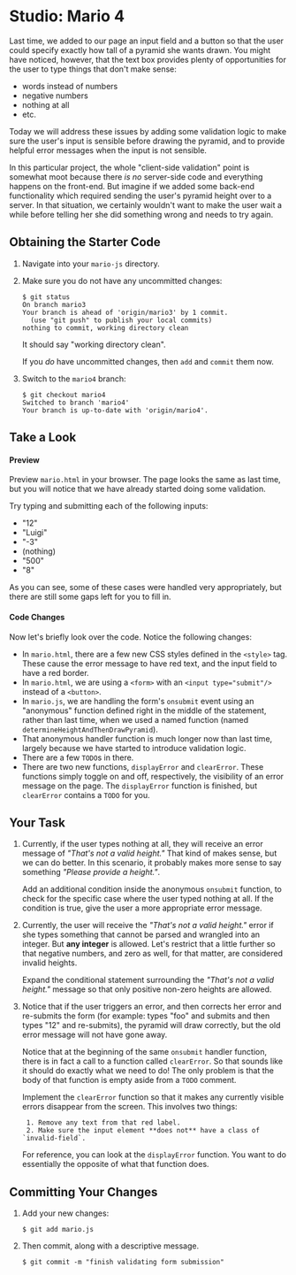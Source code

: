 # Studio: Mario 4

Last time, we added to our page an input field and a button so that the user could specify exactly how tall of a pyramid she wants drawn. You might have noticed, however, that the text box provides plenty of opportunities for the user to type things that don't make sense:

- words instead of numbers
- negative numbers
- nothing at all
- etc.

Today we will address these issues by adding some validation logic to make sure the user's input is sensible before drawing the pyramid, and to provide helpful error messages when the input is not sensible.

In this particular project, the whole "client-side validation" point is somewhat moot because there *is no* server-side code and everything happens on the front-end. But imagine if we added some back-end functionality which required sending the user's pyramid height over to a server. In that situation, we certainly wouldn't want to make the user wait a while before telling her she did something wrong and needs to try again.

## Obtaining the Starter Code

1. Navigate into your `mario-js` directory.

2. Make sure you do not have any uncommitted changes:

    ```nohighlight
    $ git status
    On branch mario3
    Your branch is ahead of 'origin/mario3' by 1 commit.
      (use "git push" to publish your local commits)
    nothing to commit, working directory clean
    ```
    It should say "working directory clean".

    If you *do* have uncommitted changes, then `add` and `commit` them now.

3. Switch to the `mario4` branch:

    ```nohighlight
    $ git checkout mario4
    Switched to branch 'mario4'
    Your branch is up-to-date with 'origin/mario4'.
    ```

## Take a Look

#### Preview

Preview `mario.html` in your browser. The page looks the same as last time, but you will notice that we have already started doing some validation.

Try typing and submitting each of the following inputs:

- "12"
- "Luigi"
- "-3"
- (nothing)
- "500"
- "8"

As you can see, some of these cases were handled very appropriately, but there are still some gaps left for you to fill in.

#### Code Changes

Now let's briefly look over the code. Notice the following changes:

- In `mario.html`, there are a few new CSS styles defined in the `<style>` tag. These cause the error message to have red text, and the input field to have a red border.
- In `mario.html`, we are using a `<form>` with an `<input type="submit"/>` instead of a `<button>`.
- In `mario.js`, we are handling the form's `onsubmit` event using an "anonymous" function defined right in the middle of the statement, rather than last time, when we used a named function (named `determineHeightAndThenDrawPyramid`).
- That anonymous handler function is much longer now than last time, largely because we have started to introduce validation logic.
- There are a few `TODO`s in there.
- There are two new functions, `displayError` and `clearError`. These functions simply toggle on and off, respectively, the visibility of an error message on the page. The `displayError` function is finished, but `clearError` contains a `TODO` for you.

## Your Task

1. Currently, if the user types nothing at all, they will receive an error message of *"That's not a valid height."* That kind of makes sense, but we can do better. In this scenario, it probably makes more sense to say something *"Please provide a height."*.

    Add an additional condition inside the anonymous `onsubmit` function, to check for the specific case where the user typed nothing at all. If the condition is true, give the user a more appropriate error message.

2. Currently, the user will receive the *"That's not a valid height."* error if she types something that cannot be parsed and wrangled into an integer. But **any integer** is allowed. Let's restrict that a little further so that negative numbers, and zero as well, for that matter, are considered invalid heights.

    Expand the conditional statement surrounding the *"That's not a valid height."* message so that only positive non-zero heights are allowed.

3. Notice that if the user triggers an error, and then corrects her error and re-submits the form (for example: types "foo" and submits and then types "12" and re-submits), the pyramid will draw correctly, but the old error message will not have gone away.

    Notice that at the beginning of the same `onsubmit` handler function, there is in fact a call to a function called `clearError`. So that sounds like it should do exactly what we need to do! The only problem is that the body of that function is empty aside from a `TODO` comment.

    Implement the `clearError` function so that it makes any currently visible errors disappear from the screen. This involves two things:

        1. Remove any text from that red label.
        2. Make sure the input element **does not** have a class of `invalid-field`.

    For reference, you can look at the `displayError` function. You want to do essentially the opposite of what that function does.

## Committing Your Changes

1. Add your new changes:

    ```nohighlight
    $ git add mario.js
    ```

2. Then commit, along with a descriptive message.

    ```nohighlight
    $ git commit -m "finish validating form submission"
    ```
